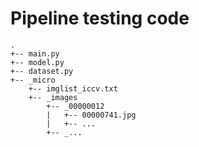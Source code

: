 # Pipeline testing code

```
.
+-- main.py
+-- model.py
+-- dataset.py
+-- _micro
    +-- imglist_iccv.txt
    +-- _images
        +-- _00000012
        |   +-- 00000741.jpg
        |   +-- ...
        +-- _...
```
